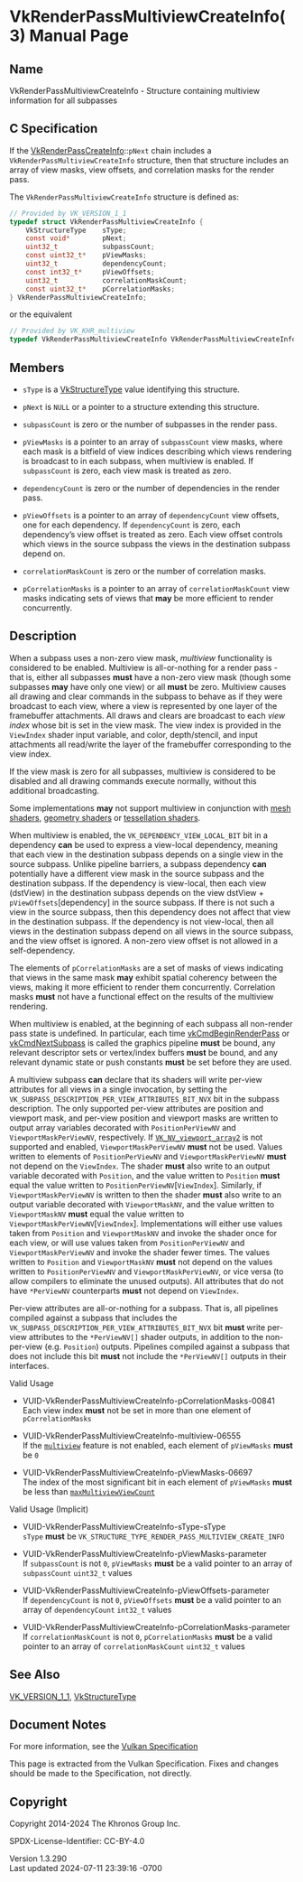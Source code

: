 # VkRenderPassMultiviewCreateInfo(3) Manual Page

## Name

VkRenderPassMultiviewCreateInfo - Structure containing multiview
information for all subpasses



## <a href="#_c_specification" class="anchor"></a>C Specification

If the [VkRenderPassCreateInfo](https://registry.khronos.org/vulkan/specs/1.3-extensions/man/html/VkRenderPassCreateInfo.html)::`pNext`
chain includes a `VkRenderPassMultiviewCreateInfo` structure, then that
structure includes an array of view masks, view offsets, and correlation
masks for the render pass.

The `VkRenderPassMultiviewCreateInfo` structure is defined as:

``` c
// Provided by VK_VERSION_1_1
typedef struct VkRenderPassMultiviewCreateInfo {
    VkStructureType    sType;
    const void*        pNext;
    uint32_t           subpassCount;
    const uint32_t*    pViewMasks;
    uint32_t           dependencyCount;
    const int32_t*     pViewOffsets;
    uint32_t           correlationMaskCount;
    const uint32_t*    pCorrelationMasks;
} VkRenderPassMultiviewCreateInfo;
```

or the equivalent

``` c
// Provided by VK_KHR_multiview
typedef VkRenderPassMultiviewCreateInfo VkRenderPassMultiviewCreateInfoKHR;
```

## <a href="#_members" class="anchor"></a>Members

- `sType` is a [VkStructureType](https://registry.khronos.org/vulkan/specs/1.3-extensions/man/html/VkStructureType.html) value identifying
  this structure.

- `pNext` is `NULL` or a pointer to a structure extending this
  structure.

- `subpassCount` is zero or the number of subpasses in the render pass.

- `pViewMasks` is a pointer to an array of `subpassCount` view masks,
  where each mask is a bitfield of view indices describing which views
  rendering is broadcast to in each subpass, when multiview is enabled.
  If `subpassCount` is zero, each view mask is treated as zero.

- `dependencyCount` is zero or the number of dependencies in the render
  pass.

- `pViewOffsets` is a pointer to an array of `dependencyCount` view
  offsets, one for each dependency. If `dependencyCount` is zero, each
  dependency’s view offset is treated as zero. Each view offset controls
  which views in the source subpass the views in the destination subpass
  depend on.

- `correlationMaskCount` is zero or the number of correlation masks.

- `pCorrelationMasks` is a pointer to an array of `correlationMaskCount`
  view masks indicating sets of views that **may** be more efficient to
  render concurrently.

## <a href="#_description" class="anchor"></a>Description

When a subpass uses a non-zero view mask, *multiview* functionality is
considered to be enabled. Multiview is all-or-nothing for a render
pass - that is, either all subpasses **must** have a non-zero view mask
(though some subpasses **may** have only one view) or all **must** be
zero. Multiview causes all drawing and clear commands in the subpass to
behave as if they were broadcast to each view, where a view is
represented by one layer of the framebuffer attachments. All draws and
clears are broadcast to each *view index* whose bit is set in the view
mask. The view index is provided in the `ViewIndex` shader input
variable, and color, depth/stencil, and input attachments all read/write
the layer of the framebuffer corresponding to the view index.

If the view mask is zero for all subpasses, multiview is considered to
be disabled and all drawing commands execute normally, without this
additional broadcasting.

Some implementations **may** not support multiview in conjunction with
<a
href="https://registry.khronos.org/vulkan/specs/1.3-extensions/html/vkspec.html#features-multiview-mesh"
target="_blank" rel="noopener">mesh shaders</a>, <a
href="https://registry.khronos.org/vulkan/specs/1.3-extensions/html/vkspec.html#features-multiview-gs"
target="_blank" rel="noopener">geometry shaders</a> or <a
href="https://registry.khronos.org/vulkan/specs/1.3-extensions/html/vkspec.html#features-multiview-tess"
target="_blank" rel="noopener">tessellation shaders</a>.

When multiview is enabled, the `VK_DEPENDENCY_VIEW_LOCAL_BIT` bit in a
dependency **can** be used to express a view-local dependency, meaning
that each view in the destination subpass depends on a single view in
the source subpass. Unlike pipeline barriers, a subpass dependency
**can** potentially have a different view mask in the source subpass and
the destination subpass. If the dependency is view-local, then each view
(dstView) in the destination subpass depends on the view dstView +
`pViewOffsets`\[dependency\] in the source subpass. If there is not such
a view in the source subpass, then this dependency does not affect that
view in the destination subpass. If the dependency is not view-local,
then all views in the destination subpass depend on all views in the
source subpass, and the view offset is ignored. A non-zero view offset
is not allowed in a self-dependency.

The elements of `pCorrelationMasks` are a set of masks of views
indicating that views in the same mask **may** exhibit spatial coherency
between the views, making it more efficient to render them concurrently.
Correlation masks **must** not have a functional effect on the results
of the multiview rendering.

When multiview is enabled, at the beginning of each subpass all
non-render pass state is undefined. In particular, each time
[vkCmdBeginRenderPass](https://registry.khronos.org/vulkan/specs/1.3-extensions/man/html/vkCmdBeginRenderPass.html) or
[vkCmdNextSubpass](https://registry.khronos.org/vulkan/specs/1.3-extensions/man/html/vkCmdNextSubpass.html) is called the graphics
pipeline **must** be bound, any relevant descriptor sets or vertex/index
buffers **must** be bound, and any relevant dynamic state or push
constants **must** be set before they are used.

A multiview subpass **can** declare that its shaders will write per-view
attributes for all views in a single invocation, by setting the
`VK_SUBPASS_DESCRIPTION_PER_VIEW_ATTRIBUTES_BIT_NVX` bit in the subpass
description. The only supported per-view attributes are position and
viewport mask, and per-view position and viewport masks are written to
output array variables decorated with `PositionPerViewNV` and
`ViewportMaskPerViewNV`, respectively. If
[`VK_NV_viewport_array2`](VK_NV_viewport_array2.html) is not supported
and enabled, `ViewportMaskPerViewNV` **must** not be used. Values
written to elements of `PositionPerViewNV` and `ViewportMaskPerViewNV`
**must** not depend on the `ViewIndex`. The shader **must** also write
to an output variable decorated with `Position`, and the value written
to `Position` **must** equal the value written to
`PositionPerViewNV`\[`ViewIndex`\]. Similarly, if
`ViewportMaskPerViewNV` is written to then the shader **must** also
write to an output variable decorated with `ViewportMaskNV`, and the
value written to `ViewportMaskNV` **must** equal the value written to
`ViewportMaskPerViewNV`\[`ViewIndex`\]. Implementations will either use
values taken from `Position` and `ViewportMaskNV` and invoke the shader
once for each view, or will use values taken from `PositionPerViewNV`
and `ViewportMaskPerViewNV` and invoke the shader fewer times. The
values written to `Position` and `ViewportMaskNV` **must** not depend on
the values written to `PositionPerViewNV` and `ViewportMaskPerViewNV`,
or vice versa (to allow compilers to eliminate the unused outputs). All
attributes that do not have `*PerViewNV` counterparts **must** not
depend on `ViewIndex`.

Per-view attributes are all-or-nothing for a subpass. That is, all
pipelines compiled against a subpass that includes the
`VK_SUBPASS_DESCRIPTION_PER_VIEW_ATTRIBUTES_BIT_NVX` bit **must** write
per-view attributes to the `*PerViewNV[]` shader outputs, in addition to
the non-per-view (e.g. `Position`) outputs. Pipelines compiled against a
subpass that does not include this bit **must** not include the
`*PerViewNV[]` outputs in their interfaces.

Valid Usage

- <a href="#VUID-VkRenderPassMultiviewCreateInfo-pCorrelationMasks-00841"
  id="VUID-VkRenderPassMultiviewCreateInfo-pCorrelationMasks-00841"></a>
  VUID-VkRenderPassMultiviewCreateInfo-pCorrelationMasks-00841  
  Each view index **must** not be set in more than one element of
  `pCorrelationMasks`

- <a href="#VUID-VkRenderPassMultiviewCreateInfo-multiview-06555"
  id="VUID-VkRenderPassMultiviewCreateInfo-multiview-06555"></a>
  VUID-VkRenderPassMultiviewCreateInfo-multiview-06555  
  If the <a
  href="https://registry.khronos.org/vulkan/specs/1.3-extensions/html/vkspec.html#features-multiview"
  target="_blank" rel="noopener"><code>multiview</code></a> feature is
  not enabled, each element of `pViewMasks` **must** be `0`

- <a href="#VUID-VkRenderPassMultiviewCreateInfo-pViewMasks-06697"
  id="VUID-VkRenderPassMultiviewCreateInfo-pViewMasks-06697"></a>
  VUID-VkRenderPassMultiviewCreateInfo-pViewMasks-06697  
  The index of the most significant bit in each element of `pViewMasks`
  **must** be less than <a
  href="https://registry.khronos.org/vulkan/specs/1.3-extensions/html/vkspec.html#limits-maxMultiviewViewCount"
  target="_blank" rel="noopener"><code>maxMultiviewViewCount</code></a>

Valid Usage (Implicit)

- <a href="#VUID-VkRenderPassMultiviewCreateInfo-sType-sType"
  id="VUID-VkRenderPassMultiviewCreateInfo-sType-sType"></a>
  VUID-VkRenderPassMultiviewCreateInfo-sType-sType  
  `sType` **must** be
  `VK_STRUCTURE_TYPE_RENDER_PASS_MULTIVIEW_CREATE_INFO`

- <a href="#VUID-VkRenderPassMultiviewCreateInfo-pViewMasks-parameter"
  id="VUID-VkRenderPassMultiviewCreateInfo-pViewMasks-parameter"></a>
  VUID-VkRenderPassMultiviewCreateInfo-pViewMasks-parameter  
  If `subpassCount` is not `0`, `pViewMasks` **must** be a valid pointer
  to an array of `subpassCount` `uint32_t` values

- <a href="#VUID-VkRenderPassMultiviewCreateInfo-pViewOffsets-parameter"
  id="VUID-VkRenderPassMultiviewCreateInfo-pViewOffsets-parameter"></a>
  VUID-VkRenderPassMultiviewCreateInfo-pViewOffsets-parameter  
  If `dependencyCount` is not `0`, `pViewOffsets` **must** be a valid
  pointer to an array of `dependencyCount` `int32_t` values

- <a
  href="#VUID-VkRenderPassMultiviewCreateInfo-pCorrelationMasks-parameter"
  id="VUID-VkRenderPassMultiviewCreateInfo-pCorrelationMasks-parameter"></a>
  VUID-VkRenderPassMultiviewCreateInfo-pCorrelationMasks-parameter  
  If `correlationMaskCount` is not `0`, `pCorrelationMasks` **must** be
  a valid pointer to an array of `correlationMaskCount` `uint32_t`
  values

## <a href="#_see_also" class="anchor"></a>See Also

[VK_VERSION_1_1](https://registry.khronos.org/vulkan/specs/1.3-extensions/man/html/VK_VERSION_1_1.html),
[VkStructureType](https://registry.khronos.org/vulkan/specs/1.3-extensions/man/html/VkStructureType.html)

## <a href="#_document_notes" class="anchor"></a>Document Notes

For more information, see the <a
href="https://registry.khronos.org/vulkan/specs/1.3-extensions/html/vkspec.html#VkRenderPassMultiviewCreateInfo"
target="_blank" rel="noopener">Vulkan Specification</a>

This page is extracted from the Vulkan Specification. Fixes and changes
should be made to the Specification, not directly.

## <a href="#_copyright" class="anchor"></a>Copyright

Copyright 2014-2024 The Khronos Group Inc.

SPDX-License-Identifier: CC-BY-4.0

Version 1.3.290  
Last updated 2024-07-11 23:39:16 -0700
